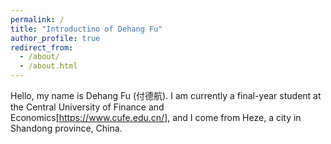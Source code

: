 ```yaml
---
permalink: /
title: "Introductino of Dehang Fu"
author_profile: true
redirect_from: 
  - /about/
  - /about.html
---
```


Hello, my name is Dehang Fu (付德航). I am currently a final-year student at the Central University of Finance and Economics[https://www.cufe.edu.cn/], and I come from Heze, a city in Shandong province, China.
